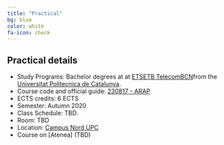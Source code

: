 ```yaml
---
title: "Practical"
bg: blue
color: white
fa-icon: check
---
```


## Practical details

* Study Programs: Bachelor degrees at at [ETSETB TelecomBCN](http://etsetb.upc.edu/ca)from the [Universitat Politecnica de Catalunya](http://www.upc.edu/?set_language=en).
* Course code and official guide: [230817 - ARAP](http://infoteleco.upc.edu/documents/guia_docent/assignatures/all/cat/230329.pdf)
* ECTS credits: 6 ECTS
* Semester: Autumn 2020
* Class Schedule: TBD.
* Room: TBD
* Location: [Campus Nord UPC](https://imatge.upc.edu/web/contact)
* Course on [Atenea] (TBD)
